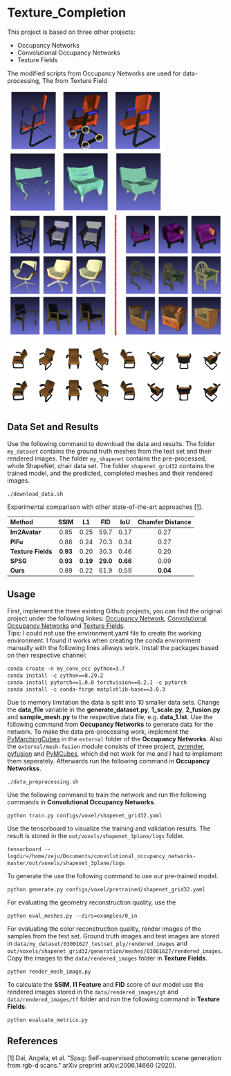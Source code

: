 # Texture_Completion

<!---This project is developed within the course "Advanced Deep Learning for Computer Vision" at the TU Munich. The supervisor for my project is Yawar Siddiqui.---> 
This project is based on three other projects:
* Occupancy Networks
* Convolutional Occupancy Networks
* Texture Fields

The modified scripts from Occupancy Networks are used for data-processing, 
The from Texture Field

<p float="left">
  <img src="pics/comparison.png" width="367" />
  <img src="pics/results.png" width="502" /> 
</p>
<div style="text-align: center">
  <img src="pics/rendered_images.png" width="600">
</div>


## Data Set and Results
Use the following command to download the data and results. The folder `my_dataset` contains the ground truth meshes from the test set and their rendered images. The folder `my_shapenet` contains the pre-processed, whole ShapeNet, chair data set. The folder `shapenet_grid32` contains the trained model, and the predicted, completed meshes and their rendered images. 
```
./download_data.sh
```

Experimental comparison with other state-of-the-art approaches [[1]](#1).

| Method | SSIM | L1 | FID | IoU | Chamfer Distance |
| :- | :-: | :-: | :-: | :-: | :-: |
| **Im2Avatar** | 0.85 | 0.25 | 59.7 | 0.17 | 0.27 |
| **PIFu** | 0.86 | 0.24 | 70.3 | 0.34 | 0.27 |
| **Texture Fields** | **0.93** | 0.20 | 30.3 | 0.46 | 0.20 |
| **SPSG** | **0.93** | **0.19** | **29.0** | **0.66** | 0.09 | 
| **Ours** | 0.89 | 0.22 | 61.9 | 0.59 | **0.04** | 

## Usage

First, implement the three existing Github projects, you can find the original project under the following linkes: [Occupancy Network](https://github.com/autonomousvision/occupancy_networks), [Convolutional Occupancy Networks](https://github.com/autonomousvision/convolutional_occupancy_networks) and [Texture Fields](https://github.com/autonomousvision/texture_fields). <br>
Tips: I could not use the environment.yaml file to create the working environment. I found it works when creating the conda environment manually with the following lines allways work. Install the packages based on their respective channel:

```
conda create -n my_conv_occ python=3.7
conda install -c cython==0.29.2
conda install pytorch==1.0.0 torchvision==0.2.1 -c pytorch
conda install -c conda-forge matplotlib-base==3.0.3
```
Due to memory limitation the data is split into 10 smaller data sets. Change the **data_file** variable in the **generate_dataset.py**, **1_scale.py**, **2_fusion.py** and **sample_mesh.py** to the respective data file, e.g. **data_1.lst**. Use the following command from **Occupancy Networks** to generate data for the network. To make the data pre-processing work, implement the [PyMarchingCubes](https://github.com/JustusThies/PyMarchingCubes) in the `external` folder of the **Occupancy Networks**. Also the `external/mesh-fusion` module consists of three project, [pyrender](https://github.com/griegler/pyrender), [pyfusion](https://github.com/griegler/pyfusion) and [PyMCubes](https://github.com/pmneila/PyMCubes), which did not work for me and I had to implement them seperately. Afterwards run the following command in **Occupancy Networkss**.

```
./data_preprocessing.sh
```
Use the following command to train the network and run the following commands in **Convolutional Occupancy Networks**.
```
python train.py configs/voxel/shapenet_grid32.yaml
```
Use the tensorboard to visualize the training and validation results. The result is stored in the `out/voxels/shapenet_3plane/logs` folder.
```
tensorboard --logdir=/home/zeju/Documents/convolutional_occupancy_networks-master/out/voxels/shapenet_3plane/logs
```
To generate the use the following command to use our pre-trained model.
```
python generate.py configs/voxel/pretrained/shapenet_grid32.yaml
```
For evaluating the geometry reconstruction quality, use the 
```
python eval_meshes.py --dirs=examples/0_in
```
For evaluating the color reconstruction quality, render images of the samples from the test set. Ground truth images and test images are stored in `data/my_dataset/03001627_testset_ply/rendered_images` and `out/voxels/shapenet_grid32/generation/meshes/03001627/rendered_images`. Copy the images to the `data/rendered_images` folder in **Texture Fields**.
```
python render_mesh_image.py
```

To calculate the **SSIM**, **l1 Feature** and **FID** score of our model use the rendered images stored in the `data/rendered_images/gt` and `data/rendered_images/tf` folder and run the following command in **Texture Fields**:
```
python evaluate_metrics.py
```

## References
<a id="1">[1]</a> 
Dai, Angela, et al. "Spsg: Self-supervised photometric scene generation from rgb-d scans." arXiv preprint arXiv:2006.14660 (2020).
